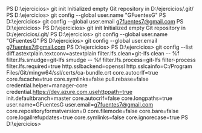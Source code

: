 
PS D:\ejercicios> git init
Initialized empty Git repository in D:/ejercicios/.git/
PS D:\ejercicios> git config --global user.name "GFuentesG"
PS D:\ejercicios> git config --global user.email g7fuentes7@gmail.com
PS D:\ejercicios>
PS D:\ejercicios> git init
Initialized empty Git repository in D:/ejercicios/.git/
PS D:\ejercicios> git config --global user.name "GFuentesG"
PS D:\ejercicios> git config --global user.email g7fuentes7@gmail.com
PS D:\ejercicios>
PS D:\ejercicios> git config --list
diff.astextplain.textconv=astextplain
filter.lfs.clean=git-lfs clean -- %f
filter.lfs.smudge=git-lfs smudge -- %f
filter.lfs.process=git-lfs filter-process
filter.lfs.required=true
http.sslbackend=openssl
http.sslcainfo=C:/Program Files/Git/mingw64/ssl/certs/ca-bundle.crt
core.autocrlf=true
core.fscache=true
core.symlinks=false
pull.rebase=false
credential.helper=manager-core
credential.https://dev.azure.com.usehttppath=true
init.defaultbranch=master
core.autocrlf=false
core.longpaths=true
user.name=GFuentesG
user.email=g7fuentes7@gmail.com
core.repositoryformatversion=0
core.filemode=false
core.bare=false
core.logallrefupdates=true
core.symlinks=false
core.ignorecase=true
PS D:\ejercicios>